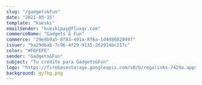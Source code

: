```yaml
---
slug: "/gadgets&fun"
date: "2021-05-15"
template: "kueski"
emailSender: "kueskipay@fluxqr.com"
commerceName: "Gadgets & Fun"
commerce: "29e4b9a5-8f83-491a-8f6a-1d4d8602949f"
issuer: "ba29dbab-7c96-4f29-9135-262914bc217c"
color: "#FDFEFE"
sender: "Gadgets&Fun"
subject: "Tu crédito para Gadgets&Fun"
logo: "https://firebasestorage.googleapis.com/v0/b/regalinks-7429a.appspot.com/o/gyflogo.png?alt=media&token=9ef1355b-e43f-4863-8356-2ce8c0431ccc"
background: gyfbg.png
---
```

